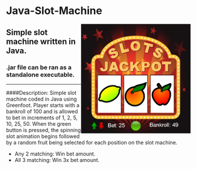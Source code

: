 # Java-Slot-Machine

<img src="https://raw.githubusercontent.com/edavis25/Java-Slot-Machine/master/Screenshot.JPG" alt="Screenshot" height=300px width=300px align=right />

Simple slot machine written in Java.
---
### .jar file can be ran as a standalone executable.
---
####Description:
Simple slot machine coded in Java using Greenfoot. Player starts with a bankroll of 100 and is allowed to bet in
increments of 1, 2, 5, 10, 25, 50. When the green button is pressed, the spinning slot animation begins followed by a random 
fruit being selected for each position on the slot machine.
- Any 2 matching: Win bet amount.
- All 3 matching: Win 3x bet amount.  

